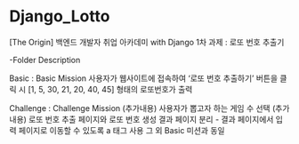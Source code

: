 # Django_Lotto

[The Origin] 백엔드 개발자 취업 아카데미 with Django
1차 과제 : 로또 번호 추출기

-Folder Description

Basic : Basic Mission
사용자가 웹사이트에 접속하여 ‘로또 번호 추출하기’ 버튼을 클릭 시 [1, 5, 30, 21, 20, 40, 45] 형태의 로또번호가 출력

Challenge : Challenge Mission
(추가내용) 사용자가 뽑고자 하는 게임 수 선택
(추가내용) 로또 번호 추출 페이지와 로또 번호 생성 결과 페이지 분리 - 결과 페이지에서 입력 페이지로 이동할 수 있도록 a 태그 사용
그 외 Basic 미션과 동일
